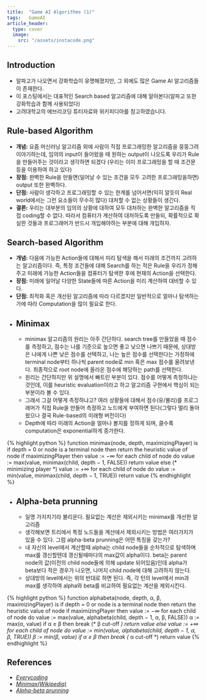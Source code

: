 ```yaml
---
title:  "Game AI Algorithms (1)"
tags:	GameAI
article_header:
  type: cover
  image:
    src: "/assets/instacode.png"
---
```


## Introduction
+	알파고가 나오면서 강화학습이 유명해졌지만, 그 외에도 많은 Game AI 알고리즘들이 존재한다.
+	이 포스팅에서는 대표적인 Search based 알고리즘에 대해 알아본다(알파고 또한 강화학습과 함께 사용되었다)
+	고려대학교의 에브리코딩 튜터자료와 위키피디아를 참고하였습니다.


## Rule-based Algorithm
+	**개념:** 요즘 머신러닝 알고리즘 외에 사람이 직접 프로그래밍한 알고리즘을 뭉뚱그려 이야기하는데, 임의의 input이 들어왔을 때 원하는 output이 나오도록 우리가 Rule을 만들어주는 것이라고 생각하면 되겠다 (우리는 이미 프로그래밍을 할 때 조건문 등을 이용하여 하고 있다)
+	**장점:** 완벽한 Rule을 만들면(일어날 수 있는 조건을 모두 고려한 프로그래밍을하면) output 또한 완벽하다.
+	**단점:** 사람이 생각하고 프로그래밍할 수 있는 한계를 넘어서면(익히 알듯이 Real world에서는 그런 요소들이 무수히 많다) 대처할 수 없는 상황들이 생긴다.
+	**결론:** 우리는 대부분의 임의의 상황에 대하여 모두 대처하는 완벽한 알고리즘을 직접 coding할 수 없다. 따라서 컴퓨터가 계산하여 대처하도록 만들되, 확률적으로 확실한 것들과 프로그래머가 반드시 개입해야하는 부분에 대해 개입하자.


## Search-based Algorithm
+	**개념:** 다음에 가능한 Action들에 대해서 미리 탐색을 해서 미래의 조건까지 고려하는 알고리즘이다. 즉, 특정 조건들에 대해 Search를 하는 적은 Rule을 우리가 정해주고 미래에 가능한 Action들을 컴퓨터가 탐색한 후에 현재의 Action을 선택한다.
+	**장점:** 미래에 일어날 다양한 State들에 따른 Action을 미리 계산하여 대비할 수 있다.
+	**단점:** 최적화 혹은 개선된 알고리즘에 따라 다르겠지만 일반적으로 얼마나 탐색하는가에 따라 Computation을 많이 필요로 한다.
+	##	Minimax
	+	minimax 알고리즘의 원리는 아주 간단하다. search tree를 만들었을 때 점수를 측정하고, 점수는 나를 기준으로 높으면 좋고 낮으면 나쁘기 때문에, 상대방은 나에게 나쁜 낮은 점수를 선택하고, 나는 높은 점수를 선택한다는 가정하에 terminal node부터 하나씩 parent node로 min 혹은 max 점수를 올려보낸다. 최종적으로 root node에 올라온 점수에 해당하는 path를 선택한다.
	+	원리는 간단하지만 위 설명에서 빠트린 부분이 있다. 점수를 어떻게 측정하냐는 것인데, 이를 heuristic evaluation이라고 하고 알고리즘 구현에서 핵심이 되는 부분이라 볼 수 있다.
	+	그래서 그걸 어떻게 측정하냐고? 여러 상황들에 대해서 점수(유/불리)를 프로그래머가 직접 Rule을 만들어 측정하고 노드에게 부여하면 된다(그렇다 멀리 돌아왔으나 결국 Rule-based의 미래형 버전이다)
	+	Depth에 따라 미래의 Action을 얼마나 볼지를 정하게 되며, 클수록 computation은 exponential하게 증가한다.
	
{% highlight python %}
function minimax(node, depth, maximizingPlayer) is
    if depth = 0 or node is a terminal node then
        return the heuristic value of node
    if maximizingPlayer then
        value := −∞
        for each child of node do
            value := max(value, minimax(child, depth − 1, FALSE))
        return value
    else (* minimizing player *)
        value := +∞
        for each child of node do
            value := min(value, minimax(child, depth − 1, TRUE))
        return value
{% endhighlight %}

+	## Alpha-beta prunning
	+	일명 가지치기라 불리운다. 필요없는 계산은 제외시키는 minimax를 개선한 알고리즘
	+	생각해보면 트리에서 특정 노드들을 계산에서 제외시키는 방법은 여러가지가 있을 수 있다. 그럼 alpha-beta prunning은 어떤 특징을 갖는가?
	+	내 자신의 level에서 계산할때 alpha는 child node들을 순차적으로 탐색하며 max를 갱신할텐데 갱신될때마다의 max값이 alpha이다. beta는 parent node의 값(이전의 child node들에 의해 update 되어있음)인데 alpha가 beta보다 작은 경우가 나오면, 나머지 child node에 대해 고려하지 않는다.
	+	상대방의 level에서는 위의 반대로 하면 된다. 즉, 각 턴의 level에서 min과 max를 생각하여 alpha와 beta를 비교하여 필요없는 계산을 제외시킨다.

{% highlight python %}
function alphabeta(node, depth, α, β, maximizingPlayer) is
    if depth = 0 or node is a terminal node then
        return the heuristic value of node
    if maximizingPlayer then
        value := −∞
        for each child of node do
            value := max(value, alphabeta(child, depth − 1, α, β, FALSE))
            α := max(α, value)
            if α ≥ β then
                break (* β cut-off *)
        return value
    else
        value := +∞
        for each child of node do
            value := min(value, alphabeta(child, depth − 1, α, β, TRUE))
            β := min(β, value)
            if α ≥ β then
                break (* α cut-off *)
        return value
{% endhighlight %}


## References
+   <em>[Everycoding](https://everycoding.net/tutor/38)</em>
+	<em>[Minimax(Wikipedia)](https://en.wikipedia.org/wiki/Minimax)</em>
+	<em>[Alpha-beta prunning](https://en.wikipedia.org/wiki/Alpha%E2%80%93beta_pruning)</em>